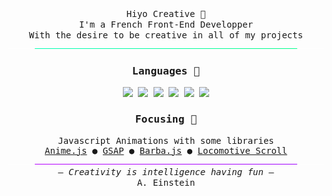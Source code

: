 <div align="center">
    <samp>
        Hiyo Creative 🌿 <br>
        I'm a French Front-End Developper <br> 
        With the desire to be creative in all of my projects
        <img src="img/Green_Transition.png">
        <div>
            <h3>Languages 🦉</h3>
            <img src="https://img.shields.io/badge/-HTML5-262626?style=for-the-badge&logo=html5">
            <img src="https://img.shields.io/badge/-CSS3-262626?style=for-the-badge&logo=css3">
            <img src="https://img.shields.io/badge/-SASS-262626?style=for-the-badge&logo=sass">
            <img src="https://img.shields.io/badge/-JavaScript-262626?style=for-the-badge&logo=javascript">
            <img src="https://img.shields.io/badge/-Python-262626?style=for-the-badge&logo=Python">
            <img src="https://img.shields.io/badge/-PHP-262626?style=for-the-badge&logo=PHP">
        </div>
        <div>
            <h3>Focusing 🚀</h3>
            Javascript Animations with some libraries <br>
            <a href="https://animejs.com/">Anime.js</a> ● 
            <a href="https://greensock.com/">GSAP</a> ●
            <a href="https://barba.js.org/">Barba.js</a> ●
            <a href="https://github.com/locomotivemtl/locomotive-scroll">Locomotive Scroll</a>
        </div>
        <img src="img/Purple_Transition.png">
        – <em>Creativity is intelligence having fun</em> –<br>
        A. Einstein
    </samp>
</div>

<!-- If you see this sentence, it's because you like my presentation, isn't it ? -->
